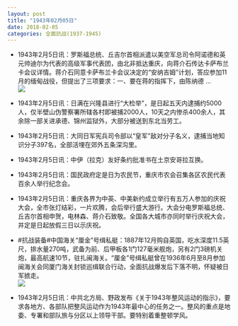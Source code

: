 ```yaml
---
layout: post
title: "1943年02月05日"
date: 2018-02-05
categories: 全面抗战(1937-1945)
---
```


<meta name="referrer" content="no-referrer" />

- 1943年2月5日讯：罗斯福总统、丘吉尔首相派遣以美空军总司令阿诺德和英元帅迪尔为代表的高级军事代表团，由北非抵达重庆，向蒋介石传达卡萨布兰卡会议详情。蒋介石同意卡萨布兰卡会议决定的“安纳吉姆”计划，答应参加11月的缅甸战役，但提出了三项要求：一、要在蒋的指挥下，由陈纳德 ... <br/><img src="https://wx1.sinaimg.cn/large/aca367d8ly1fo5vbkisguj20c80ayq32.jpg" />

- 1943年2月5日讯：日满在兴隆县进行“大检举”，是日起五天内逮捕约5000人，仅半壁山伪警察署所辖各村即被捕2000人，10天之内惨杀400余人，其余除一部关进承德、锦州监狱外，大部分被送到东北当劳工。 

- 1943年2月5日讯：大同日军宪兵司令部以“皇军”敌对分子名义，逮捕当地知识分子397名，全部活埋在郊外五条深沟里。 

- 1943年2月5日讯：中伊（拉克）友好条约批准书在土京安哥拉互换。 

- 1943年2月5日讯：国民政府定是日为农民节，重庆市农会召集各区农民代表百余人举行纪念会。 

- 1943年2月5日讯：重庆各界为中英、中美新约成立举行有五万人参加的庆祝大会，全市张灯结彩，一片欢腾，会后举行盛大游行。大会分电罗斯福总统、丘吉尔首相申贺，电林森、蒋介石致敬。全国各大城市亦同时举行庆祝大会，并定是日起放假三日以示庆祝。 

- #抗战装备#中国海关“厘金”号缉私艇：1887年12月购自英国，吃水深度11.5英尺，排水量270吨，武备为前、后甲板各1门127毫米舰炮，另有2门3磅机关炮，最高航速10节，驻扎闽海关。“厘金”号缉私艇曾在1936年6月至8月参加闽海关会同厦门海关封锁巡缉联合行动，全面抗战爆发后下落不明，怀疑被日军掳走。 <br/><img src="https://wx3.sinaimg.cn/large/aca367d8ly1fo5c9y70d9j20lb0uhn3d.jpg" />

- 1943年2月5日讯：中共北方局、野政发布《关于1943年整风运动的指示》，要求各地方、各部队把整风运动作为1943年最中心的任务之一。整风的重点是地委、专署和部队旅与分区以上领导干部。要特别着重整顿学风。 

